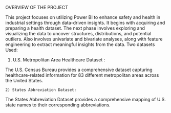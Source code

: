 OVERVIEW OF THE PROJECT 


This project focuses on utilizing Power BI to enhance safety and health in industrial settings through data-driven insights. It begins with acquiring and preparing a health dataset.
The next phase involves exploring and visualizing the data to uncover structures, distributions, and potential outliers. Also involves univariate and bivariate analyses, along with feature engineering to extract meaningful insights from the data.
Two datasets Used:


1. U.S. Metropolitan Area Healthcare Dataset : 


The U.S. Census Bureau provides a comprehensive dataset capturing healthcare-related information for 83 different metropolitan areas across the United States.
 
    2) States Abbreviation Dataset: 


The States Abbreviation Dataset provides a comprehensive mapping of U.S. state names to their corresponding abbreviations.
